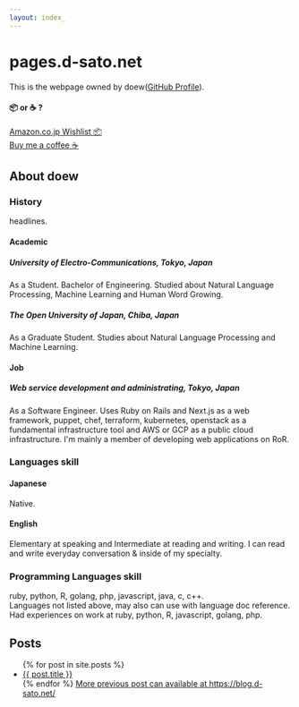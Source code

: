 ```yaml
---
layout: index_
---
```


# pages.d-sato.net

This is the webpage owned by doew([GitHub Profile](https://github.com/doew)).

#### 📦 or ☕ ?
[Amazon.co.jp Wishlist 📦](https://www.amazon.co.jp/hz/wishlist/ls/3M8VLWXM5N3R3?ref_=wl_share)  
[Buy me a coffee ☕](https://www.buymeacoffee.com/doew)

## About doew
### History
headlines.
#### Academic
##### University of Electro-Communications, Tokyo, Japan
As a Student. Bachelor of Engineering. Studied about Natural Language Processing, Machine Learning and Human Word Growing.
##### The Open University of Japan, Chiba, Japan
As a Graduate Student. Studies about Natural Language Processing and Machine Learning.
#### Job
##### Web service development and administrating, Tokyo, Japan
As a Software Engineer. Uses Ruby on Rails and Next.js as a web framework, puppet, chef, terraform, kubernetes, openstack as a fundamental infrastructure tool and AWS or GCP as a public cloud infrastructure.
I'm mainly a member of developing web applications on RoR.

### Languages skill
#### Japanese
Native.
#### English
Elementary at speaking and Intermediate at reading and writing. I can read and write everyday conversation & inside of my specialty.

### Programming Languages skill
ruby, python, R, golang, php, javascript, java, c, c++.  
Languages not listed above, may also can use with language doc reference.
Had experiences on work at ruby, python, R, javascript, golang, php.

## Posts 
<ul>
  {% for post in site.posts %}
    <li>
      <a href="{{ post.url }}">{{ post.title }}</a>
    </li>
  {% endfor %}
  <a href="https://blog.d-sato.net/"> More previous post can available at https://blog.d-sato.net/</a>
</ul>
